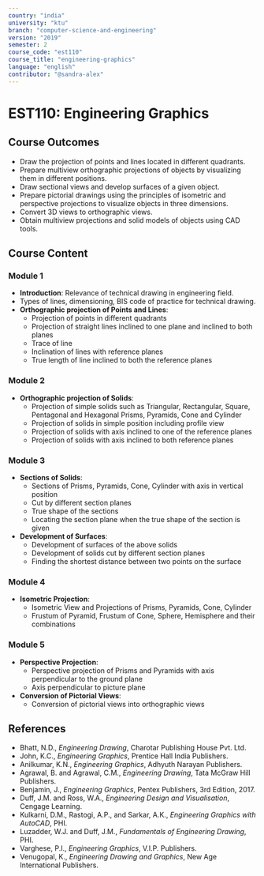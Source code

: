 ```yaml
---
country: "india"
university: "ktu"
branch: "computer-science-and-engineering"
version: "2019"
semester: 2
course_code: "est110"
course_title: "engineering-graphics"
language: "english"
contributor: "@sandra-alex"
---
```


# EST110: Engineering Graphics

## Course Outcomes

- Draw the projection of points and lines located in different quadrants.  
- Prepare multiview orthographic projections of objects by visualizing them in different positions.  
- Draw sectional views and develop surfaces of a given object.  
- Prepare pictorial drawings using the principles of isometric and perspective projections to visualize objects in three dimensions.  
- Convert 3D views to orthographic views.  
- Obtain multiview projections and solid models of objects using CAD tools.

## Course Content

### Module 1

- **Introduction**: Relevance of technical drawing in engineering field.  
- Types of lines, dimensioning, BIS code of practice for technical drawing.  
- **Orthographic projection of Points and Lines**:  
  - Projection of points in different quadrants  
  - Projection of straight lines inclined to one plane and inclined to both planes  
  - Trace of line  
  - Inclination of lines with reference planes  
  - True length of line inclined to both the reference planes  

### Module 2

- **Orthographic projection of Solids**:  
  - Projection of simple solids such as Triangular, Rectangular, Square, Pentagonal and Hexagonal Prisms, Pyramids, Cone and Cylinder  
  - Projection of solids in simple position including profile view  
  - Projection of solids with axis inclined to one of the reference planes  
  - Projection of solids with axis inclined to both reference planes  

### Module 3

- **Sections of Solids**:  
  - Sections of Prisms, Pyramids, Cone, Cylinder with axis in vertical position  
  - Cut by different section planes  
  - True shape of the sections  
  - Locating the section plane when the true shape of the section is given  
- **Development of Surfaces**:  
  - Development of surfaces of the above solids  
  - Development of solids cut by different section planes  
  - Finding the shortest distance between two points on the surface  

### Module 4

- **Isometric Projection**:  
  - Isometric View and Projections of Prisms, Pyramids, Cone, Cylinder  
  - Frustum of Pyramid, Frustum of Cone, Sphere, Hemisphere and their combinations  

### Module 5

- **Perspective Projection**:  
  - Perspective projection of Prisms and Pyramids with axis perpendicular to the ground plane  
  - Axis perpendicular to picture plane  
- **Conversion of Pictorial Views**:  
  - Conversion of pictorial views into orthographic views  

## References

- Bhatt, N.D., *Engineering Drawing*, Charotar Publishing House Pvt. Ltd.  
- John, K.C., *Engineering Graphics*, Prentice Hall India Publishers.  
- Anilkumar, K.N., *Engineering Graphics*, Adhyuth Narayan Publishers.  
- Agrawal, B. and Agrawal, C.M., *Engineering Drawing*, Tata McGraw Hill Publishers.  
- Benjamin, J., *Engineering Graphics*, Pentex Publishers, 3rd Edition, 2017.  
- Duff, J.M. and Ross, W.A., *Engineering Design and Visualisation*, Cengage Learning.  
- Kulkarni, D.M., Rastogi, A.P., and Sarkar, A.K., *Engineering Graphics with AutoCAD*, PHI.  
- Luzadder, W.J. and Duff, J.M., *Fundamentals of Engineering Drawing*, PHI.  
- Varghese, P.I., *Engineering Graphics*, V.I.P. Publishers.  
- Venugopal, K., *Engineering Drawing and Graphics*, New Age International Publishers.  
